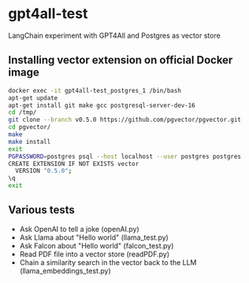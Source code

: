 # gpt4all-test

LangChain experiment with GPT4All and Postgres as vector store

## Installing vector extension on official Docker image

```bash
docker exec -it gpt4all-test_postgres_1 /bin/bash
apt-get update
apt-get install git make gcc postgresql-server-dev-16
cd /tmp/
git clone --branch v0.5.0 https://github.com/pgvector/pgvector.git
cd pgvector/
make
make install
exit
PGPASSWORD=postgres psql --host localhost --user postgres postgres
CREATE EXTENSION IF NOT EXISTS vector
  VERSION "0.5.0";
\q
exit
```

## Various tests

- Ask OpenAI to tell a joke (openAI.py)
- Ask Llama about "Hello world" (llama_test.py)
- Ask Falcon about "Hello world" (falcon_test.py)
- Read PDF file into a vector store (readPDF.py)
- Chain a similarity search in the vector back to the LLM (llama_embeddings_test.py)
